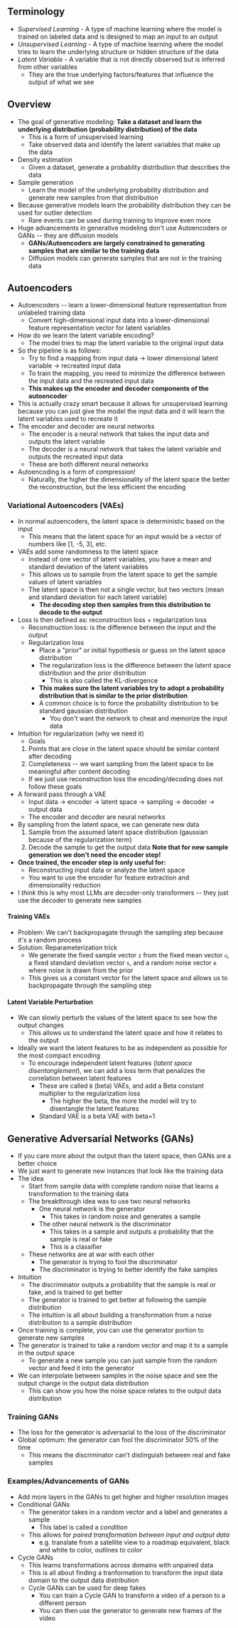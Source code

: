 ## Terminology

- *Supervised Learning* - A type of machine learning where the model is trained on labeled data and is designed to map an input to an output
- *Unsupervised Learning* - A type of machine learning where the model tries to learn the underlying structure or hidden structure of the data
- *Latent Variable* - A variable that is not directly observed but is inferred from other variables
  - They are the true underlying factors/features that influence the output of what we see

## Overview

- The goal of generative modeling: **Take a dataset and learn the underlying distribution (probability distribution) of the data**
  - This is a form of unsupervised learning
  - Take observed data and identify the latent variables that make up the data
- Density estimation
  - Given a dataset, generate a probablity distribution that describes the data
- Sample generation
  - Learn the model of the underlying probability distribution and generate new samples from that distribution
- Because generative models learn the probability distribution they can be used for outlier detection
  - Rare events can be used during training to improve even more
- Huge advancements in generative modeling don't use Autoencoders or GANs -- they are diffusion models
  - **GANs/Autoencoders are largely constrained to generating samples that are similar to the training data**
  - Diffusion models can generate samples that are not in the training data

## Autoencoders

- Autoencoders -- learn a lower-dimensional feature representation from unlabeled training data
  - Convert high-dimensional input data into a lower-dimensional feature representation vector for latent variables
- How do we learn the latent variable encoding?
  - The model tries to map the latent variable to the original input data
- So the pipeline is as follows:
  - Try to find a mapping from input data -> lower dimensional latent variable -> recreated input data
  - To train the mapping, you need to minimize the difference between the input data and the recreated input data
  - **This makes up the encoder and decoder components of the autoencoder**
- This is actually crazy smart because it allows for unsupervised learning because you can just give the model the input data 
and it will learn the latent variables used to recreate it
- The encoder and decoder are neural networks
  - The encoder is a neural network that takes the input data and outputs the latent variable
  - The decoder is a neural network that takes the latent variable and outputs the recreated input data
  - These are both different neural networks
- Autoencoding is a form of compression!
  - Naturally, the higher the dimensionality of the latent space the better the reconstruction, but the less efficient the encoding

### Variational Autoencoders (VAEs)

- In normal autoencoders, the latent space is deterministic based on the input
  - This means that the latent space for an input would be a vector of numbers like [1, -5, 3], etc.
- VAEs add some randomness to the latent space
  - Instead of one vector of latent variables, you have a mean and standard deviation of the latent variables
  - This allows us to sample from the latent space to get the sample values of latent variables
  - The latent space is then not a single vector, but two vectors (mean and standard deviation for each latent variable)
    - **The decoding step then samples from this distribution to decode to the output**
- Loss is then defined as: reconstruction loss + regularization loss 
  - Reconstruction loss: is the difference between the input and the output
  - Regularization loss
    - Place a "prior" or initial hypothesis or guess on the latent space distribution
    - The regularization loss is the difference between the latent space distribution and the prior distribution
      - This is also called the KL-divergence
    - **This makes sure the latent variables try to adopt a probability distribution that is similar to the prior distribution**
    - A common choice is to force the probability distribution to be standard gaussian distribution
      - You don't want the network to cheat and memorize the input data
- Intuition for regularization (why we need it)
  - Goals
  1. Points that are close in the latent space should be similar content after decoding
  2. Completeness -- we want sampling from the latent space to be meaningful after content decoding
  - If we just use reconstruction loss the encoding/decoding does not follow these goals
- A forward pass through a VAE
  - Input data -> encoder -> latent space -> sampling -> decoder -> output data
  - The encoder and decoder are neural networks
- By sampling from the latent space, we can generate new data
  1. Sample from the assumed latent space distribution (gaussian because of the regularization term)
  2. Decode the sample to get the output data
  **Note that for new sample generation we don't need the encoder step!**
- **Once trained, the encoder step is only useful for:**
    - Reconstructing input data or analyze the latent space
    - You want to use the encoder for feature extraction and dimensionality reduction
- I *think* this is why most LLMs are decoder-only transformers -- they just use the decoder to generate new samples

#### Training VAEs

- Problem: We can't backpropagate through the sampling step because it's a random process
- Solution: Reparameterization trick
    - We generate the fixed sample vector `z` from the fixed mean vector `u`, a fixed standard deviation vector `s`, and a random noise vector `e` 
    where noise is drawn from the prior
    - This gives us a constant vector for the latent space and allows us to backpropagate through the sampling step

#### Latent Variable Perturbation

- We can slowly perturb the values of the latent space to see how the output changes
  - This allows us to understand the latent space and how it relates to the output
- Ideally we want the latent features to be as independent as possible for the most compact encoding 
  - To encourage independent latent features (*latent space disentanglement*), we can add a loss term that penalizes the correlation between latent features
    - These are called `B` (beta) VAEs, and add a Beta constant multiplier to the regularization loss
      - The higher the beta, the more the model will try to disentangle the latent features
    - Standard VAE is a beta VAE with beta=1

## Generative Adversarial Networks (GANs)

- If you care more about the output than the latent space, then GANs are a better choice
- We just want to generate new instances that look like the training data
- The idea
  - Start from sample data with complete random noise that learns a transformation to the training data
  - The breakthrough idea was to use two neural networks
    - One neural network is the generator
      - This takes in random noise and generates a sample
    - The other neural network is the discriminator
      - This takes in a sample and outputs a probability that the sample is real or fake
      - This is a classifier
  - These networks are at war with each other
    - The generator is trying to fool the discriminator
    - The discriminator is trying to better identify the fake samples
- Intuition 
  - The discriminator outputs a probability that the sample is real or fake, and is trained to get better
  - The generator is trained to get better at following the sample distribution  
  - The intuition is all about building a transformation from a noise distribution to a sample distribution
- Once training is complete, you can use the generator portion to generate new samples
- The generator is trained to take a random vector and map it to a sample in the output space
  - To generate a new sample you can just sample from the random vector and feed it into the generator
- We can interpolate between samples in the noise space and see the output change in the output data distribution
  - This can show you how the noise space relates to the output data distribution


### Training GANs

- The loss for the generator is adversarial to the loss of the discriminator 
- Global optimum: the generator can fool the discriminator 50% of the time 
    - This means the discriminator can't distinguish between real and fake samples

### Examples/Advancements of GANs

- Add more layers in the GANs to get higher and higher resolution images
- Conditional GANs
  - The generator takes in a random vector and a label and generates a sample
      - This label is called a *condition*
  - This allows for *paired transformation between input and output data*
    - e.g. translate from a satellite view to a roadmap equivalent, black and white to color, outlines to color
- Cycle GANs
  - This learns transformations across domains with unpaired data
  - This is all about finding a tranformation to transform the input data domain to the output data distribution
  - Cycle GANs can be used for deep fakes
    - You can train a Cycle GAN to transform a video of a person to a different person
    - You can then use the generator to generate new frames of the video